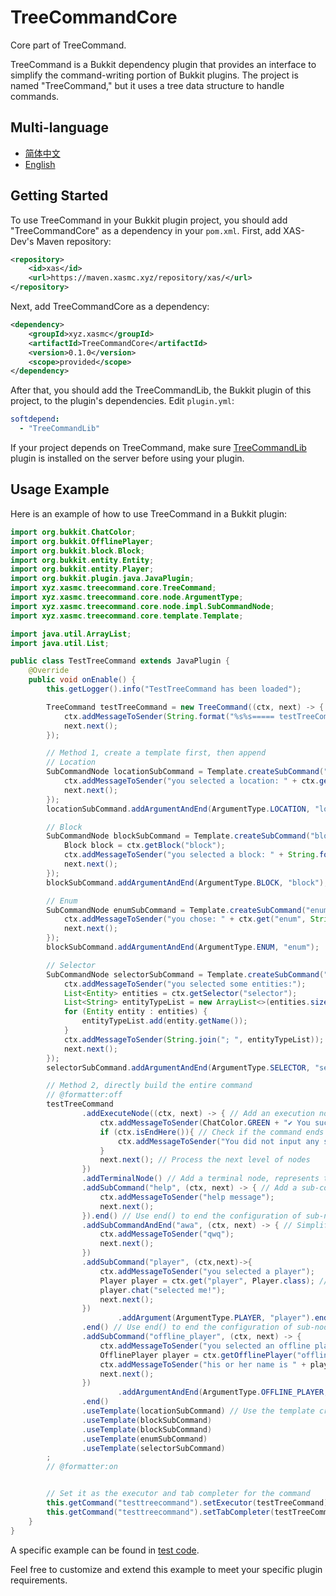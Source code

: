 # TreeCommandCore

Core part of TreeCommand.

TreeCommand is a Bukkit dependency plugin that provides an interface to simplify the command-writing portion of Bukkit plugins. The project is named "TreeCommand," but it uses a tree data structure to handle commands.

## Multi-language

- [简体中文](/README.md)
- [English](/docs/README_en-us.md)

## Getting Started

To use TreeCommand in your Bukkit plugin project, you should add "TreeCommandCore" as a dependency in your `pom.xml`. First, add XAS-Dev's Maven repository:

```xml
<repository>
    <id>xas</id>
    <url>https://maven.xasmc.xyz/repository/xas/</url>
</repository>
```

Next, add TreeCommandCore as a dependency:

```xml
<dependency>
    <groupId>xyz.xasmc</groupId>
    <artifactId>TreeCommandCore</artifactId>
    <version>0.1.0</version>
    <scope>provided</scope>
</dependency>
```

After that, you should add the TreeCommandLib, the Bukkit plugin of this project, to the plugin's dependencies. Edit `plugin.yml`:

```yaml
softdepend:
  - "TreeCommandLib"
```

If your project depends on TreeCommand, make sure [TreeCommandLib](https://github.com/XAS-Dev/TreeCommandLib) plugin is installed on the server before using your plugin.

## Usage Example

Here is an example of how to use TreeCommand in a Bukkit plugin:

```java
import org.bukkit.ChatColor;
import org.bukkit.OfflinePlayer;
import org.bukkit.block.Block;
import org.bukkit.entity.Entity;
import org.bukkit.entity.Player;
import org.bukkit.plugin.java.JavaPlugin;
import xyz.xasmc.treecommand.core.TreeCommand;
import xyz.xasmc.treecommand.core.node.ArgumentType;
import xyz.xasmc.treecommand.core.node.impl.SubCommandNode;
import xyz.xasmc.treecommand.core.template.Template;

import java.util.ArrayList;
import java.util.List;

public class TestTreeCommand extends JavaPlugin {
    @Override
    public void onEnable() {
        this.getLogger().info("TestTreeCommand has been loaded");

        TreeCommand testTreeCommand = new TreeCommand((ctx, next) -> {
            ctx.addMessageToSender(String.format("%s%s===== testTreeCommand =====", ChatColor.AQUA, ChatColor.BOLD));
            next.next();
        });

        // Method 1, create a template first, then append
        // Location
        SubCommandNode locationSubCommand = Template.createSubCommand("location", (ctx, next) -> {
            ctx.addMessageToSender("you selected a location: " + ctx.getLocation("location").toString());
            next.next();
        });
        locationSubCommand.addArgumentAndEnd(ArgumentType.LOCATION, "location");

        // Block
        SubCommandNode blockSubCommand = Template.createSubCommand("block", (ctx, next) -> {
            Block block = ctx.getBlock("block");
            ctx.addMessageToSender("you selected a block: " + String.format("(%d, %d, %d) %s", block.getX(), block.getY(), block.getZ(), block.getType()));
            next.next();
        });
        blockSubCommand.addArgumentAndEnd(ArgumentType.BLOCK, "block");

        // Enum
        SubCommandNode enumSubCommand = Template.createSubCommand("enum", (ctx, next) -> {
            ctx.addMessageToSender("you chose: " + ctx.get("enum", String.class));
            next.next();
        });
        blockSubCommand.addArgumentAndEnd(ArgumentType.ENUM, "enum");

        // Selector
        SubCommandNode selectorSubCommand = Template.createSubCommand("selector", (ctx, next) -> {
            ctx.addMessageToSender("you selected some entities:");
            List<Entity> entities = ctx.getSelector("selector");
            List<String> entityTypeList = new ArrayList<>(entities.size());
            for (Entity entity : entities) {
                entityTypeList.add(entity.getName());
            }
            ctx.addMessageToSender(String.join("; ", entityTypeList));
            next.next();
        });
        selectorSubCommand.addArgumentAndEnd(ArgumentType.SELECTOR, "selector");

        // Method 2, directly build the entire command
        // @formatter:off
        testTreeCommand
                .addExecuteNode((ctx, next) -> { // Add an execution node, execute the corresponding method when reached
                    ctx.addMessageToSender(ChatColor.GREEN + "✔ You successfully executed this command");
                    if (ctx.isEndHere()){ // Check if the command ends here, meaning no sub-commands were inputted
                        ctx.addMessageToSender("You did not input any sub-commands");
                    }
                    next.next(); // Process the next level of nodes
                })
                .addTerminalNode() // Add a terminal node, represents the command can end here
                .addSubCommand("help", (ctx, next) -> { // Add a sub-command, return the newly created sub-command node
                    ctx.addMessageToSender("help message");
                    next.next();
                }).end() // Use end() to end the configuration of sub-nodes
                .addSubCommandAndEnd("awa", (ctx, next) -> { // Simplified syntax, add a sub-command node and directly end the configuration of sub-command node
                    ctx.addMessageToSender("qwq");
                    next.next();
                })
                .addSubCommand("player", (ctx,next)->{
                    ctx.addMessageToSender("you selected a player");
                    Player player = ctx.get("player", Player.class); // Get the parameter processing result based on the node name
                    player.chat("selected me!");
                    next.next();
                })
                        .addArgument(ArgumentType.PLAYER, "player").end() // Add a parameter node for the sub-command node; use end() to end the configuration of the parameter node
                .end() // Use end() to end the configuration of sub-nodes
                .addSubCommand("offline_player", (ctx, next) -> {
                    ctx.addMessageToSender("you selected an offline player");
                    OfflinePlayer player = ctx.getOfflinePlayer("offline_player"); // Simplified syntax
                    ctx.addMessageToSender("his or her name is " + player.getName() + " and UUID is " + player.getUniqueId());
                    next.next();
                })
                        .addArgumentAndEnd(ArgumentType.OFFLINE_PLAYER, "offline_player") // Simplified syntax, add a parameter node for the sub-command node and directly end the configuration of the parameter node
                .end()
                .useTemplate(locationSubCommand) // Use the template created earlier
                .useTemplate(blockSubCommand)
                .useTemplate(blockSubCommand)
                .useTemplate(enumSubCommand)
                .useTemplate(selectorSubCommand)
        ;
        // @formatter:on


        // Set it as the executor and tab completer for the command
        this.getCommand("testtreecommand").setExecutor(testTreeCommand);
        this.getCommand("testtreecommand").setTabCompleter(testTreeCommand);
    }
}

```

A specific example can be found in [test code](./src/test/java/xyz/xasmc/treecommand/test/TestTreeCommand.java).

Feel free to customize and extend this example to meet your specific plugin requirements.
